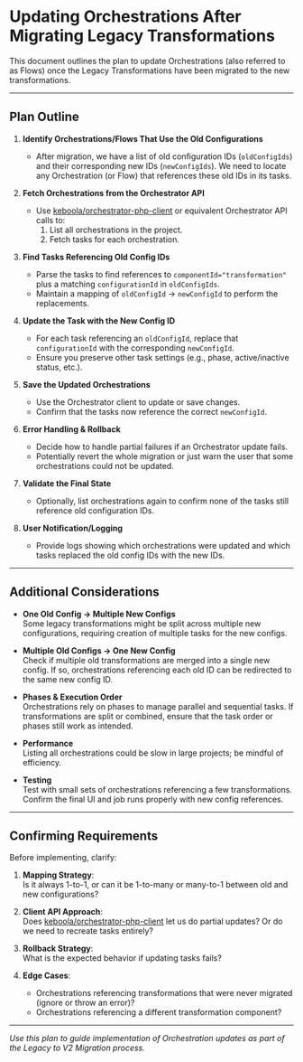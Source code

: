 # Updating Orchestrations After Migrating Legacy Transformations

This document outlines the plan to update Orchestrations (also referred to as Flows) once the Legacy Transformations have been migrated to the new transformations.

---

## Plan Outline

1. **Identify Orchestrations/Flows That Use the Old Configurations**
   - After migration, we have a list of old configuration IDs (`oldConfigIds`) and their corresponding new IDs (`newConfigIds`). We need to locate any Orchestration (or Flow) that references these old IDs in its tasks.

2. **Fetch Orchestrations from the Orchestrator API**
   - Use [keboola/orchestrator-php-client](https://github.com/keboola/orchestrator-php-client) or equivalent Orchestrator API calls to:
     1. List all orchestrations in the project.  
     2. Fetch tasks for each orchestration.

3. **Find Tasks Referencing Old Config IDs**
   - Parse the tasks to find references to `componentId="transformation"` plus a matching `configurationId` in `oldConfigIds`.
   - Maintain a mapping of `oldConfigId` → `newConfigId` to perform the replacements.

4. **Update the Task with the New Config ID**
   - For each task referencing an `oldConfigId`, replace that `configurationId` with the corresponding `newConfigId`.
   - Ensure you preserve other task settings (e.g., phase, active/inactive status, etc.).

5. **Save the Updated Orchestrations**
   - Use the Orchestrator client to update or save changes.
   - Confirm that the tasks now reference the correct `newConfigId`.

6. **Error Handling & Rollback**
   - Decide how to handle partial failures if an Orchestrator update fails.
   - Potentially revert the whole migration or just warn the user that some orchestrations could not be updated.

7. **Validate the Final State**
   - Optionally, list orchestrations again to confirm none of the tasks still reference old configuration IDs.

8. **User Notification/Logging**
   - Provide logs showing which orchestrations were updated and which tasks replaced the old config IDs with the new IDs.

---

## Additional Considerations

- **One Old Config → Multiple New Configs**  
  Some legacy transformations might be split across multiple new configurations, requiring creation of multiple tasks for the new configs.

- **Multiple Old Configs → One New Config**  
  Check if multiple old transformations are merged into a single new config. If so, orchestrations referencing each old ID can be redirected to the same new config ID.

- **Phases & Execution Order**  
  Orchestrations rely on phases to manage parallel and sequential tasks. If transformations are split or combined, ensure that the task order or phases still work as intended.

- **Performance**  
  Listing all orchestrations could be slow in large projects; be mindful of efficiency.

- **Testing**  
  Test with small sets of orchestrations referencing a few transformations. Confirm the final UI and job runs properly with new config references.

---

## Confirming Requirements

Before implementing, clarify:

1. **Mapping Strategy**:  
   Is it always 1-to-1, or can it be 1-to-many or many-to-1 between old and new configurations?

2. **Client API Approach**:  
   Does [keboola/orchestrator-php-client](https://github.com/keboola/orchestrator-php-client) let us do partial updates? Or do we need to recreate tasks entirely?

3. **Rollback Strategy**:  
   What is the expected behavior if updating tasks fails?

4. **Edge Cases**:  
   - Orchestrations referencing transformations that were never migrated (ignore or throw an error)?  
   - Orchestrations referencing a different transformation component?

---

_Use this plan to guide implementation of Orchestration updates as part of the Legacy to V2 Migration process._
